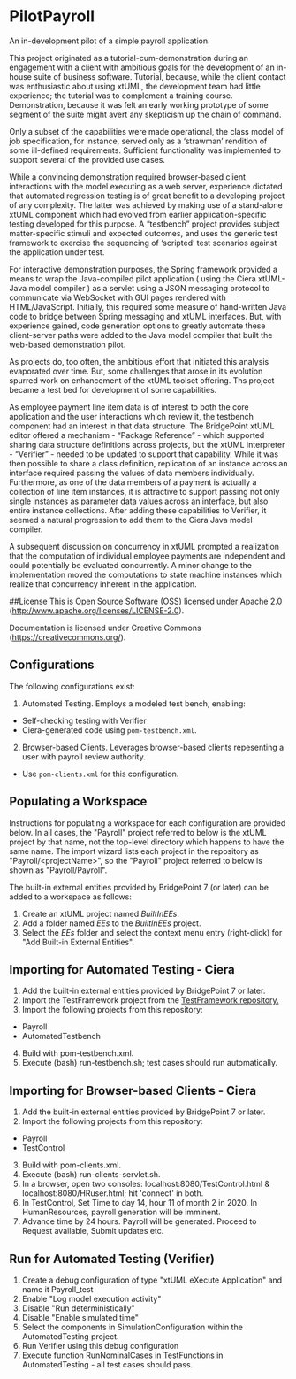 # PilotPayroll

An in-development pilot of a simple payroll application.

This project originated as a tutorial-cum-demonstration during an engagement with a client with  ambitious goals for the development of an in-house suite of business software. Tutorial, because, while the client contact was enthusiastic about using xtUML, the development team had little experience; the tutorial was to complement a training course. Demonstration, because it was felt an early working prototype of some segment of the suite might avert any skepticism up the chain of command.

Only a subset of the capabilities were made operational, the class model of job specification, for instance, served only as a ‘strawman’ rendition of some ill-defined requirements. Sufficient functionality was implemented to support several of the provided use cases.

While a convincing demonstration required browser-based client interactions with the model executing as a web server, experience dictated that automated regression testing is of great benefit to a developing project of any complexity. The latter was achieved by making use of a stand-alone xtUML component which had evolved from earlier application-specific testing developed for this purpose. A “testbench” project provides subject matter-specific stimuli and expected outcomes, and uses the generic test framework to exercise the sequencing of  ‘scripted’ test scenarios against the application under test.

For interactive demonstration purposes, the Spring framework provided a means to wrap the Java-compiled pilot application ( using the Ciera xtUML-Java model compiler ) as a servlet using a JSON messaging protocol to communicate via WebSocket with GUI pages rendered with HTML/JavaScript. Initially, this required some measure of hand-written Java code to bridge between Spring messaging and xtUML interfaces. But, with experience gained, code generation options to greatly automate these client-server paths were added to the Java model compiler  that built the web-based demonstration pilot.

As projects do, too often, the ambitious effort that initiated this analysis evaporated over time. But, some challenges that arose in its evolution spurred work on enhancement of the xtUML toolset offering. Ths project became a test bed for development of some capabilities.

As employee payment line item data is of interest to both the core application and the user interactions which review it, the testbench component had an interest in that data structure. The BridgePoint xtUML editor offered a mechanism - “Package Reference” - which supported sharing data structure definitions across projects, but the xtUML interpreter - “Verifier” - needed to be updated to support that capability. While it was then possible to share a class definition, replication of an instance across an interface required passing the values of data members individually. Furthermore, as one of the data members of a payment is actually a collection of line item instances, it is attractive to support passing not only single instances as parameter data values across an interface, but also entire instance collections. After adding these capabilities to Verifier, it seemed a natural progression to add them to the Ciera Java model compiler. 

A subsequent discussion on concurrency in xtUML prompted a realization that the computation of individual employee payments are independent and could potentially be evaluated concurrently. A minor change to the implementation moved the computations to state machine instances which realize that concurrency inherent in the application.



##License
This is Open Source Software (OSS) licensed under Apache 2.0 (http://www.apache.org/licenses/LICENSE-2.0). 

Documentation is licensed under Creative Commons (https://creativecommons.org/).
## Configurations
The following configurations exist:
1. Automated Testing.  Employs a modeled test bench, enabling:
 - Self-checking testing with Verifier
 - Ciera-generated code using `pom-testbench.xml`.
2. Browser-based Clients.  Leverages browser-based clients repesenting a user with payroll review authority.
 - Use `pom-clients.xml` for this configuration.
## Populating a Workspace
Instructions for populating a workspace for each configuration are provided below.  In all cases, the "Payroll" project referred to below is the xtUML project by that name, not the top-level directory which happens to have the same name.  The import wizard lists each project in the repository as "Payroll/\<projectName>", so the "Payroll" project referred to below is shown as "Payroll/Payroll".

The built-in external entities provided by BridgePoint 7 (or later) can be added to a workspace as follows:
1. Create an xtUML project named *BuiltInEEs*.
2. Add a folder named *EEs* to the *BuiltInEEs* project.
3. Select the *EEs* folder and select the context menu entry (right-click) for "Add Built-in External Entities".
## Importing for Automated Testing - Ciera

1. Add the built-in external entities provided by BridgePoint 7 or later.
2. Import the TestFramework project from the [TestFramework repository.](https://github.com/MaileTechnical/TestFramework)
3. Import the following projects from this repository:
- Payroll
- AutomatedTestbench
4. Build with pom-testbench.xml.
5. Execute (bash) run-testbench.sh; test cases should run automatically.
## Importing for Browser-based Clients - Ciera
1. Add the built-in external entities provided by BridgePoint 7 or later.
2. Import the following projects from this repository:
 - Payroll
 - TestControl
3. Build with pom-clients.xml.
4. Execute (bash) run-clients-servlet.sh.
5. In a browser, open two consoles: localhost:8080/TestControl.html & localhost:8080/HRuser.html; hit 'connect' in both.
6. In TestControl, Set Time to day 14, hour 11 of month 2 in 2020. In HumanResources, payroll generation will be imminent.
7. Advance time by 24 hours. Payroll will be generated. Proceed to Request available, Submit updates etc.
## Run for Automated Testing (Verifier)
1. Create a debug configuration of type "xtUML eXecute Application" and name it Payroll_test
2. Enable "Log model execution activity"
3. Disable "Run deterministically"
4. Disable "Enable simulated time"
5. Select the components in SimulationConfiguration within the AutomatedTesting project.
6. Run Verifier using this debug configuration
7. Execute function RunNominalCases in TestFunctions in AutomatedTesting - all test cases should pass.

